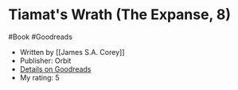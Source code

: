 # Tiamat's Wrath (The Expanse, 8)
#Book #Goodreads
- Written by [[James S.A. Corey]]
- Publisher: Orbit
- [Details on Goodreads](https://www.goodreads.com/book/show/40481287)
- My rating: 5
